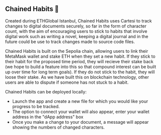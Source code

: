 ## Chained Habits 🔗

Created during ETHGlobal Istanbul, Chained Habits uses Cartesi to track changes to digital documents securely, so far in the form of character count, with the aim of encouraging users to stick to habits that involve digital work such as writing a novel, keeping a digital journal and in the future could be use to track changes made to source code files. 

Chained Habits is built on the Sepolia chain, allowing users to link their MetaMask wallet and stake ETH when they set a new habit. If they stick to their habit for the proposed time period, they will recieve their stake back (we hope to build a feature into this so that compound interest can be built up over time for long term goals). If they do not stick to the habit, they will loose their stake. As we have built this on blockchain technology, other users are able to dispute if someone has not stuck to a habit. 

Chained Habits can be deployed locally: 

- Launch the app and create a new file for which you would like your progress to be tracked.
- The option to connect your wallet will also appear, enter your wallet address in the "dApp address" box
- Once you make a change to your document, a message will appear showing the numbers of changed characters.
